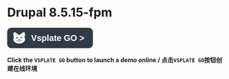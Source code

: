# Drupal 8.5.15-fpm

<a href="https://www.vsplate.com/?docker-compose=https://github.com/vsplate/dcenvs/drupal/8.5.15-fpm"><img alt="VSPLATE GO" src="https://raw.githubusercontent.com/vsplate/images/master/vsgo_btn.png" width="200px"></a>

**Click the `VSPLATE GO` button to launch a demo online / 点击`VSPLATE GO`按钮创建在线环境**